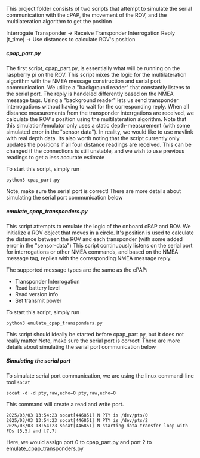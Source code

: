 This project folder consists of two scripts that attempt to simulate the serial communication with the cPAP, the movement of the ROV, and the multilateration algorithm to get the position

Interrogate Transponder -> Receive Transponder Interrogation Reply (t_time) -> Use distances to calculate ROV's position

##### cpap_part.py
The first script, cpap_part.py, is essentially what will be running on the raspberry pi on the ROV.
This script mixes the logic for the multilateration algorithm with the NMEA message construction and serial port communication.
We utilize a "background reader" that constantly listens to the serial port. The reply is handeled differently based on the NMEA message tags.
Using a "background reader" lets us send transponder interrogations without having to wait for the corresponding reply.
When all distance measurements from the transponder interrgations are received, we calculate the ROV's position using the multilateration algorithm.
Note that this simulation/emulator only uses a static depth-measurement (with some simulated error in the "sensor data"). In reality, we would like to use mavlink with real depth data.
Its also worth noting that the script currently only updates the positions if all four distance readings are received. This can be changed if the connections is still unstable, and we wish to use previous readings to get a less accurate estimate 

To start this script, simply run

```
python3 cpap_part.py
```

Note, make sure the serial port is correct! There are more details about simulating the serial port communication below

##### emulate_cpap_transponders.py
This script attempts to emulate the logic of the onboard cPAP and ROV.
We initialize a ROV object that moves in a circle. It's position is used to calculate the distance between the ROV and each transponder (with some added error in the "sensor-data") 
This script continuously listens on the serial port for interrogations or other NMEA commands, and based on the NMEA message tag, replies with the corresponding NMEA message reply.

The supported message types are the same as the cPAP:
- Transponder Interrogation
- Read battery level
- Read version info
- Set transmit power

To start this script, simply run

```
python3 emulate_cpap_transponders.py
```

This script should ideally be started before cpap_part.py, but it does not really matter
Note, make sure the serial port is correct! There are more details about simulating the serial port communication below

##### Simulating the serial port
To simulate serial port communication, we are using the linux command-line tool `socat`
```
socat -d -d pty,raw,echo=0 pty,raw,echo=0
```

This command will create a read and write port. 
```
2025/03/03 13:54:23 socat[446851] N PTY is /dev/pts/0
2025/03/03 13:54:23 socat[446851] N PTY is /dev/pts/2
2025/03/03 13:54:23 socat[446851] N starting data transfer loop with FDs [5,5] and [7,7]
```
Here, we would assign port 0 to cpap_part.py and port 2 to emulate_cpap_transponders.py


